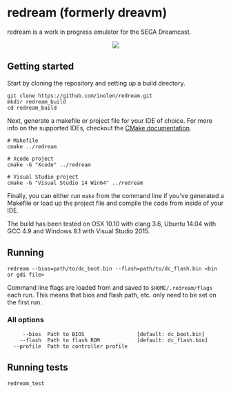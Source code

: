 # redream (formerly dreavm)

redream is a work in progress emulator for the SEGA Dreamcast.

<p align="center">
<a href="http://www.youtube.com/watch?v=kDBAweW9hD0"><img src="http://share.gifyoutube.com/vMZXGb.gif" /></a>
</p>

## Getting started

Start by cloning the repository and setting up a build directory.
```shell
git clone https://github.com/inolen/redream.git
mkdir redream_build
cd redream_build
```

Next, generate a makefile or project file for your IDE of choice. For more info on the supported IDEs, checkout the [CMake documentation](http://www.cmake.org/cmake/help/latest/manual/cmake-generators.7.html).
```shell
# Makefile
cmake ../redream

# Xcode project
cmake -G "Xcode" ../redream

# Visual Studio project
cmake -G "Visual Studio 14 Win64" ../redream
```

Finally, you can either run `make` from the command line if you've generated a Makefile or load up the project file and compile the code from inside of your IDE.

The build has been tested on OSX 10.10 with clang 3.6, Ubuntu 14.04 with GCC 4.9 and Windows 8.1 with Visual Studio 2015.

## Running
```
redream --bios=path/to/dc_boot.bin --flash=path/to/dc_flash.bin <bin or gdi file>
```

Command line flags are loaded from and saved to `$HOME/.redream/flags` each run. This means that bios and flash path, etc. only need to be set on the first run.

### All options
```
     --bios  Path to BIOS                 [default: dc_boot.bin]
    --flash  Path to flash ROM            [default: dc_flash.bin]
  --profile  Path to controller profile
```

## Running tests
```shell
redream_test
```

